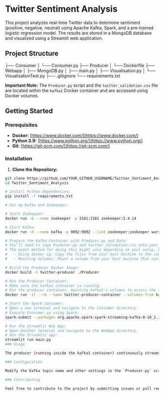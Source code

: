 # Twitter Sentiment Analysis

This project analyzes real-time Twitter data to determine sentiment (positive, negative, neutral) using Apache Kafka, Spark, and a pre-trained logistic regression model. The results are stored in a MongoDB database and visualized using a Streamlit web application.

## Project Structure

├── Consumer
│ └── Consumer.py
├── Producer
│ └── Dockerfile
├── Webapp
│ ├── MongoDB.py
│ ├── main.py
│ ├── Visualisation.py
│ └── VisualisationTest.py
├── .gitignore
└── requirements.txt


**Important Note:** The `Producer.py` script and the `twitter_validation.csv` file are located within the `kafka1` Docker container and are accessed using Docker volumes. 

## Getting Started

### Prerequisites

* **Docker:** [https://www.docker.com/](https://www.docker.com/)
* **Python 3.9:** [https://www.python.org/](https://www.python.org/)
* **Git:** [https://git-scm.com/](https://git-scm.com/)

### Installation

1. **Clone the Repository:**
  ```bash
  git clone https://github.com/YOUR_GITHUB_USERNAME/Twitter_Sentiment_Analysis.git
  cd Twitter_Sentiment_Analysis
  
  # Install Python Dependencies:
  pip install -r requirements.txt
  
  # Set Up Kafka and Zookeeper:
  
  # Start Zookeeper:
  docker run -d --name zookeeper -p 2181:2181 zookeeper:3.4.14
  
  # Start Kafka:
  docker run -d --name kafka -p 9092:9092 --link zookeeper:zookeeper wurstmeister/kafka:2.12-2.2.1
  
  # Prepare the Kafka Container with Producer.py and Data:
  # You'll need to copy Producer.py and twitter_validation.csv into your kafka1 Docker container.
  # The exact method for doing this might vary depending on your setup, but here are two common approaches:
  #   - Using docker cp: Copy the files from your host machine to the container.
  #   - Mounting Volumes: Mount a volume from your host machine that contains the files into the kafka1 container.
  
  # Build the Producer Docker Image:
  docker build -t twitter-producer ./Producer
  
  # Run the Producer Container:
  # Make sure the kafka1 container is running.
  # Run the producer container, mounting kafka1's volumes to access the files:
  docker run -it --rm --name twitter-producer-container --volumes-from kafka1 twitter-producer
  
  # Start the Spark Consumer:
  # Open a new terminal and navigate to the Consumer directory.
  # Execute Consumer.py using Spark:
  spark-submit --packages org.apache.spark:spark-streaming-kafka-0-10_2.12:3.0.0 ./Consumer.py

 # Run the Streamlit Web App:
 # Open another terminal and navigate to the WebApp directory.
 # Run the Streamlit app:
 streamlit run main.py
  ### Usage

The producer (running inside the kafka1 container) continuously streams Twitter data from the `twitter_validation.csv` file into a Kafka topic. The Spark consumer subscribes to the Kafka topic, analyzes tweet sentiment using a pre-trained Logistic Regression model, and stores the results in MongoDB. The Streamlit web app visualizes the sentiment analysis data retrieved from MongoDB.

### Configuration

Modify the Kafka topic name and other settings in the `Producer.py` script (inside the kafka1 container). Configure your MongoDB connection details in the `WebApp/MongoDB.py` file.

### Contributing

Feel free to contribute to the project by submitting issues or pull requests.
